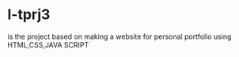 # l-tprj3
is the project based on making a website for personal portfolio using HTML,CSS,JAVA SCRIPT
